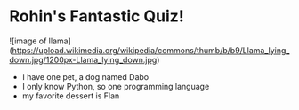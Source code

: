# **Rohin's Fantastic Quiz!**

![image of llama]
(https://upload.wikimedia.org/wikipedia/commons/thumb/b/b9/Llama_lying_down.jpg/1200px-Llama_lying_down.jpg)

- I have one pet, a dog named Dabo
- I only know Python, so one programming language
- my favorite dessert is Flan
